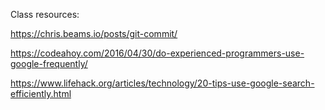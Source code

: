 Class resources: 

https://chris.beams.io/posts/git-commit/

https://codeahoy.com/2016/04/30/do-experienced-programmers-use-google-frequently/

https://www.lifehack.org/articles/technology/20-tips-use-google-search-efficiently.html
